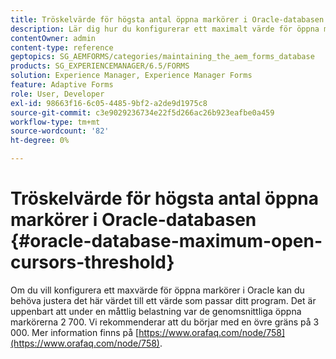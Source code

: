```yaml
---
title: Tröskelvärde för högsta antal öppna markörer i Oracle-databasen
description: Lär dig hur du konfigurerar ett maximalt värde för öppna markörer i Oracle.
contentOwner: admin
content-type: reference
geptopics: SG_AEMFORMS/categories/maintaining_the_aem_forms_database
products: SG_EXPERIENCEMANAGER/6.5/FORMS
solution: Experience Manager, Experience Manager Forms
feature: Adaptive Forms
role: User, Developer
exl-id: 98663f16-6c05-4485-9bf2-a2de9d1975c8
source-git-commit: c3e9029236734e22f5d266ac26b923eafbe0a459
workflow-type: tm+mt
source-wordcount: '82'
ht-degree: 0%

---
```


# Tröskelvärde för högsta antal öppna markörer i Oracle-databasen {#oracle-database-maximum-open-cursors-threshold}

Om du vill konfigurera ett maxvärde för öppna markörer i Oracle kan du behöva justera det här värdet till ett värde som passar ditt program. Det är uppenbart att under en måttlig belastning var de genomsnittliga öppna markörerna 2 700. Vi rekommenderar att du börjar med en övre gräns på 3 000. Mer information finns på [https://www.orafaq.com/node/758](https://www.orafaq.com/node/758).
